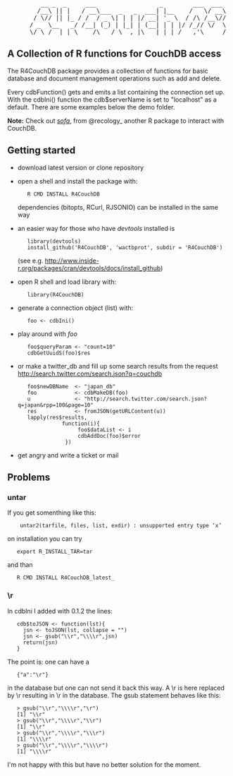 <pre>
         __ _  _     ___                 _        ___  ___ 
        /__\ || |   / __\___  _   _  ___| |__    /   \/ __\
       / \// || |_ / /  / _ \| | | |/ __| '_ \  / /\ /__\//
      / _  \__   _/ /__| (_) | |_| | (__| | | |/ /_// \/  \
      \/ \_/  |_| \____/\___/ \__,_|\___|_| |_/___,'\_____/
</pre>

## A Collection of R functions for CouchDB access

The R4CouchDB package provides a collection of functions for
basic database and document management operations such as add  and
delete. 

Every cdbFunction() gets and emits a list containing the
connection set up.
With the cdbIni() function the cdb$serverName is set to
"localhost" as a default. 
There are some examples below the demo folder.

**Note:** Check out [*sofa*](https://github.com/SChamberlain/sofa), from
@recology_  another R package to interact with CouchDB.  


## Getting started

* download latest version or clone repository
* open a shell and install the package with:
      
         R CMD INSTALL R4CouchDB
  
  dependencies (bitopts, RCurl, RJSONIO) can be 
  installed in the same way

* an easier way for those who have _devtools_ installed is 
  
         library(devtools)
         install_github('R4CouchDB', 'wactbprot', subdir = 'R4CouchDB')
  
  (see e.g. http://www.inside-r.org/packages/cran/devtools/docs/install_github)

* open R shell and load library with:

         library(R4CouchDB)

* generate a connection object (list) with:

         foo <- cdbIni()

* play around with _foo_

         foo$queryParam <- "count=10"
         cdbGetUuidS(foo)$res

* or make a twitter_db and fill up some search results from the request
  http://search.twitter.com/search.json?q=couchdb

         foo$newDBName  <- "japan_db"
         foo            <- cdbMakeDB(foo)
         u              <- "http://search.twitter.com/search.json?q=japan&rpp=100&page=10"
         res            <- fromJSON(getURLContent(u))
         lapply(res$results,
                    function(i){
                         foo$dataList <- i
                         cdbAddDoc(foo)$error
                     }) 

 
* get angry and write a ticket or mail

## Problems

### untar

If you get somenthing like this:

        untar2(tarfile, files, list, exdir) : unsupported entry type ‘x’

on installation you can try

       export R_INSTALL_TAR=tar

and than

       R CMD INSTALL R4CouchDB_latest_

### \r

In cdbIni I added with 0.1.2 the lines:

       cdb$toJSON <- function(lst){
         jsn <- toJSON(lst, collapse = "")
         jsn <- gsub("\\r","\\\\r",jsn)
         return(jsn)
       }

 The point is: one can have a 

       {"a":"\r"} 

in the database but one can not send it back
this way. A \r is here replaced by \\r
resulting in \r in the database. 
The gsub statement behaves like this:

       > gsub("\\r","\\\\r","\r")
       [1] "\\r"
       > gsub("\\r","\\\\r","\\r")
       [1] "\\r"
       > gsub("\\r","\\\\r","\\\r")
       [1] "\\\\r"
       > gsub("\\r","\\\\r","\\\\r")
       [1] "\\\\r"

I'm not happy 
with this but have no better solution for the moment.


